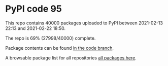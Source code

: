 # PyPI code 95

This repo contains 40000 packages uploaded to PyPI between 
2021-02-13 22:13 and 2021-02-22 18:50.

The repo is 69% (27998/40000) complete.

Package contents can be found [in the code branch](https://github.com/pypi-data/pypi-mirror-95/tree/code/packages).

A browsable package list for all repositories [all packages here](https://pypi-data.github.io/website/repositories/pypi-mirror-95).


